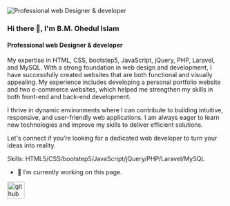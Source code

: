 ![Professional web Designer & developer](https://media.licdn.com/dms/image/v2/D5616AQFxYKIsz0R1Nw/profile-displaybackgroundimage-shrink_350_1400/profile-displaybackgroundimage-shrink_350_1400/0/1729672308530?e=1735171200&v=beta&t=SG7IeFy_HaM_Z6-12zuINLNYluvRQg0rqSVc4juaQt0)

### Hi there 👋, I'm B.M. Ohedul Islam
#### Professional web Designer & developer


My expertise in HTML, CSS, bootstep5, JavaScript, jQuery, PHP, Laravel, and MySQL. With a strong foundation in web design and development, I have successfully created websites that are both functional and visually appealing. My experience includes developing a personal portfolio website and two e-commerce websites, which helped me strengthen my skills in both front-end and back-end development.

I thrive in dynamic environments where I can contribute to building intuitive, responsive, and user-friendly web applications. I am always eager to learn new technologies and improve my skills to deliver efficient solutions.

Let's connect if you’re looking for a dedicated web developer to turn your ideas into reality.

Skills: HTML5/CSS/bootstep5/JavaScript/jQuery/PHP/Laravel/MySQL

- 🔭 I’m currently working on this page. 


[<img src='https://cdn.jsdelivr.net/npm/simple-icons@3.0.1/icons/github.svg' alt='github' height='40'>](https://github.com/https://github.com/bmohedulislam)  


